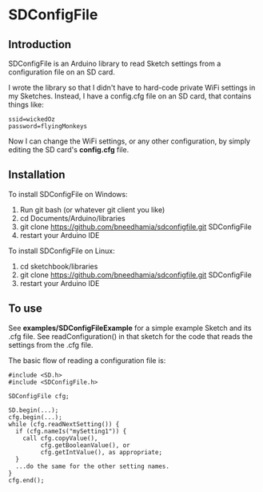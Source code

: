 # SDConfigFile

## Introduction

SDConfigFile is an Arduino library to read Sketch settings from a configuration file on an SD card.

I wrote the library so that I didn't have to hard-code private WiFi settings in my Sketches.  Instead, I have a config.cfg file on an SD card, that contains things like:

    ssid=wickedOz
    password=flyingMonkeys

Now I can change the WiFi settings, or any other configuration, by simply editing the SD card's **config.cfg** file.

## Installation

To install SDConfigFile on Windows:

1. Run git bash (or whatever git client you like)
1. cd Documents/Arduino/libraries
1. git clone https://github.com/bneedhamia/sdconfigfile.git SDConfigFile
1. restart your Arduino IDE

To install SDConfigFile on Linux:

1. cd sketchbook/libraries
1. git clone https://github.com/bneedhamia/sdconfigfile.git SDConfigFile
1. restart your Arduino IDE

## To use

See **examples/SDConfigFileExample** for a simple example Sketch and its .cfg file.  See readConfiguration() in that sketch for the code that reads the settings from the .cfg file.

The basic flow of reading a configuration file is:

    #include <SD.h>
    #include <SDConfigFile.h>

    SDConfigFile cfg;
    
    SD.begin(...);
    cfg.begin(...);
    while (cfg.readNextSetting()) {
      if (cfg.nameIs("mySetting1")) {
        call cfg.copyValue(),
             cfg.getBooleanValue(), or
             cfg.getIntValue(), as appropriate;
      }
      ...do the same for the other setting names.
    }
    cfg.end();
